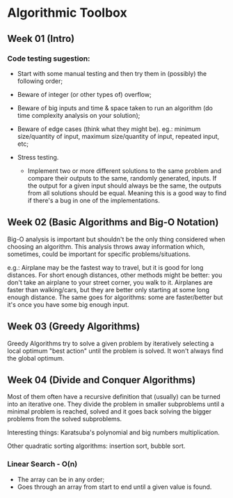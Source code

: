 # Algorithmic Toolbox

## Week 01 (Intro)

### Code testing sugestion:

- Start with some manual testing and then try them in (possibly) the following order;

- Beware of integer (or other types of) overflow;

- Beware of big inputs and time & space taken to run an algorithm (do time complexity analysis on your solution);

- Beware of edge cases (think what they might be). eg.: minimum size/quantity of input, maximum size/quantity of input, repeated input, etc;

- Stress testing.
    - Implement two or more different solutions to the same problem and compare their outputs to the same, randomly generated, inputs. If the output for a given input should always be the same, the outputs from all solutions should be equal. Meaning this is a good way to find if there's a bug in one of the implementations. 

## Week 02 (Basic Algorithms and Big-O Notation)

Big-O analysis is important but shouldn't be the only thing considered when choosing an algorithm.
This analysis throws away information which, sometimes, could be important for specific problems/situations.

e.g.: Airplane may be the fastest way to travel, but it is good for long distances. For short enough distances, other methods might be better: you don't take an airplane to your street corner, you walk to it. Airplanes are faster than walking/cars, but they are better only starting at some long enough distance. The same goes for algorithms: some are faster/better but it's once you have some big enough input.

## Week 03 (Greedy Algorithms)

Greedy Algorithms try to solve a given problem by iteratively selecting a local optimum "best action" until the problem is solved. It won't always find the global optimum.

## Week 04 (Divide and Conquer Algorithms)

Most of them often have a recursive definition that (usually) can be turned into an iterative one. They divide the problem in smaller subproblems until a minimal problem is reached, solved and it goes back solving the bigger problems from the solved subproblems.

Interesting things: Karatsuba's polynomial and big numbers multiplication.

Other quadratic sorting algorithms: insertion sort, bubble sort.

### Linear Search - O(n)

- The array can be in any order;
- Goes through an array from start to end until a given value is found.
